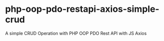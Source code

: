 # php-oop-pdo-restapi-axios-simple-crud
A simple CRUD Operation with PHP OOP PDO Rest API with JS Axios
